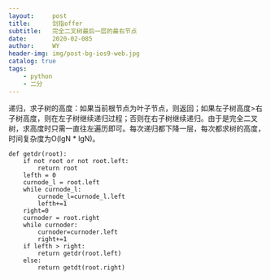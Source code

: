 ```yaml
---
layout:     post
title:      剑指offer
subtitle:   完全二叉树最后一层的最右节点
date:       2020-02-085
author:     WY
header-img: img/post-bg-ios9-web.jpg
catalog: true
tags:
    - python
    - 二分
---
```


递归，求子树的高度：如果当前根节点为叶子节点，则返回；如果左子树高度>右子树高度，则在左子树继续递归过程；否则在右子树继续递归。由于是完全二叉树，求高度时只需一直往左遍历即可。每次递归都下降一层，每次都求树的高度，时间复杂度为O(lgN * lgN)。

```
def getdr(root):
    if not root or not root.left:
        return root
    lefth = 0
    curnode_l = root.left
    while curnode_l:
        curnode_l=curnode_l.left
        lefth+=1
    right=0
    curnoder = root.right
    while curnoder:
        curnoder=curnoder.left
        right+=1
    if lefth > right:
        return getdr(root.left)
    else:
        return getdt(root.right)
```
